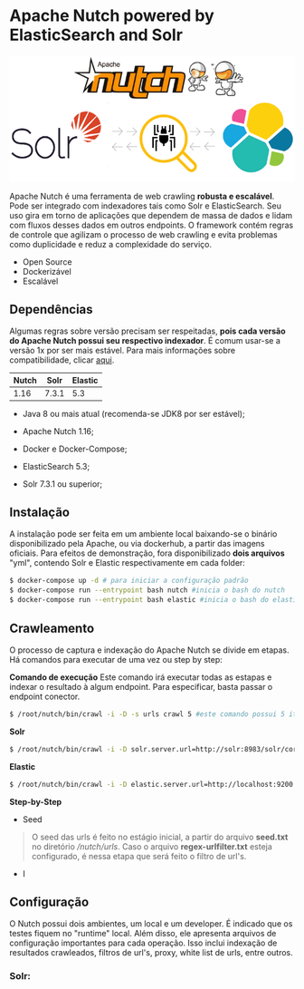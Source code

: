 # Apache Nutch powered by ElasticSearch and Solr

![Nutch](POC_logo.png)

Apache Nutch é uma ferramenta de web crawling **robusta e escalável**. Pode ser integrado com indexadores tais como Solr e ElasticSearch. Seu uso gira em torno de aplicações que dependem de massa de dados e lidam com fluxos desses dados em outros endpoints. O framework contém regras de controle que agilizam o processo de web crawling e evita problemas como duplicidade e reduz a complexidade do serviço.

- Open Source
- Dockerizável
- Escalável

## Dependências

Algumas regras sobre versão precisam ser respeitadas, **pois cada versão do Apache Nutch possui seu respectivo indexador**. É comum usar-se a versão 1x por ser mais estável. Para mais informações sobre compatibilidade, clicar [aqui](https://cwiki.apache.org/confluence/display/NUTCH/NutchTutorial).

| Nutch | Solr | Elastic |
| ------ | ------ | ------ |
| 1.16 | 7.3.1 | 5.3 |

- Java 8 ou mais atual (recomenda-se JDK8 por ser estável);

- Apache Nutch 1.16;

- Docker e Docker-Compose;

- ElasticSearch 5.3;

- Solr 7.3.1 ou superior;

## Instalação

A instalação pode ser feita em um ambiente local baixando-se o binário disponibilizado pela Apache, ou via dockerhub, a partir das imagens oficiais. Para efeitos de demonstração, fora disponibilizado **dois arquivos** "yml", contendo Solr e Elastic respectivamente em cada folder:

```sh
$ docker-compose up -d # para iniciar a configuração padrão
$ docker-compose run --entrypoint bash nutch #inicia o bash do nutch
$ docker-compose run --entrypoint bash elastic #inicia o bash do elasticsearch
```

## Crawleamento

O processo de captura e indexação do Apache Nutch se divide em etapas. Há comandos para executar de uma vez ou step by step:

**Comando de execução** 
Este comando irá executar todas as estapas e indexar o resultado à algum endpoint. Para especificar, basta passar o endpoint conector.

```sh
$ /root/nutch/bin/crawl -i -D -s urls crawl 5 #este comando possui 5 iterações sobre os resultados crawleados. Quanto maior, mais parse irá fazer sobre o fetch dos dados
```

**Solr**

```sh
$ /root/nutch/bin/crawl -i -D solr.server.url=http://solr:8983/solr/core -s urls crawl 5
```

**Elastic**

```sh
$ /root/nutch/bin/crawl -i -D elastic.server.url=http://localhost:9200 -s urls crawl 5
```

**Step-by-Step**

- Seed

> O seed das urls é feito no estágio inicial, a partir do arquivo **seed.txt** no diretório */nutch/urls*.
> Caso o arquivo **regex-urlfilter.txt** esteja configurado, é nessa etapa que será feito o filtro de url's.

- I



## Configuração

O Nutch possui dois ambientes, um local e um developer. É indicado que os testes fiquem no "runtime" local. Além disso, ele apresenta arquivos de configuração importantes para cada operação. Isso inclui indexação de resultados crawleados, filtros de url's, proxy, white list de urls, entre outros.

### Solr:

